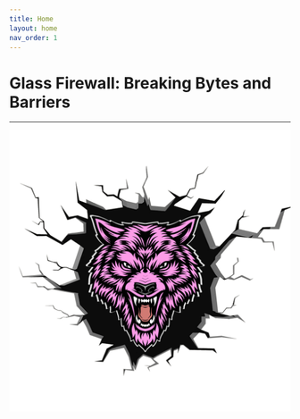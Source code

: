 ```yaml
---
title: Home
layout: home
nav_order: 1
---
```



# Glass Firewall: Breaking Bytes and Barriers

----

![GF Logo](./assets/images/GlassFirewallLogo.png)
